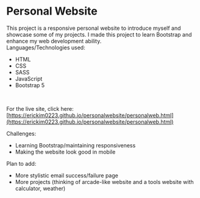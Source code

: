 # Personal Website
This project is a responsive personal website to introduce myself and showcase some of my projects. I made this project to learn Bootstrap and enhance my web development ability. <br>
Languages/Technologies used:
- HTML
- CSS
- SASS
- JavaScript
- Bootstrap 5
<br>
 
For the live site, click here: [https://erickim0223.github.io/personalwebsite/personalweb.html](https://erickim0223.github.io/personalwebsite/personalweb.html) 
<br>

Challenges: <br>
- Learning Bootstrap/maintaining responsiveness
- Making the website look good in mobile

Plan to add: <br>
- More stylistic email success/failure page
- More projects (thinking of arcade-like website and a tools website with calculator, weather)
